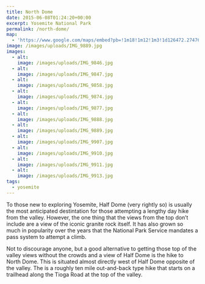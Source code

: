 ```yaml
---
title: North Dome
date: 2015-06-08T01:24:20+00:00
excerpt: Yosemite National Park
permalink: /north-dome/
map:
  - 'https://www.google.com/maps/embed?pb=!1m18!1m12!1m3!1d126472.27476388247!2d-119.62011869814961!3d37.797172373793856!2m3!1f0!2f0!3f0!3m2!1i1024!2i768!4f13.1!3m3!1m2!1s0x0%3A0xb75e2ba94e98c9d7!2sPorcupine+Creek+Trailhead!5e1!3m2!1sen!2sus!4v1488760391429'
image: /images/uploads/IMG_9889.jpg
images:
  - alt: 
    image: /images/uploads/IMG_9846.jpg
  - alt: 
    image: /images/uploads/IMG_9847.jpg
  - alt: 
    image: /images/uploads/IMG_9858.jpg
  - alt: 
    image: /images/uploads/IMG_9874.jpg
  - alt: 
    image: /images/uploads/IMG_9877.jpg
  - alt: 
    image: /images/uploads/IMG_9888.jpg
  - alt: 
    image: /images/uploads/IMG_9889.jpg
  - alt: 
    image: /images/uploads/IMG_9907.jpg
  - alt: 
    image: /images/uploads/IMG_9910.jpg
  - alt: 
    image: /images/uploads/IMG_9911.jpg
  - alt: 
    image: /images/uploads/IMG_9913.jpg
tags:
  - yosemite
---
```

To those new to exploring Yosemite, Half Dome (very rightly so) is usually the most anticipated destintation for those attempting a lengthy day hike from the valley. However, the one thing that the views from the top don’t include are a view of the iconic granite rock itself. It has also grown so much in popularity over the years that the National Park Service mandates a pass system to attempt a climb.

Not to discourage anyone, but a good alternative to getting those top of the valley views without the crowds and a view of Half Dome is the hike to North Dome. This is situated almost directly west of Half Dome opposite of the valley. The is a roughly ten mile out-and-back type hike that starts on a trailhead along the Tioga Road at the top of the valley.

